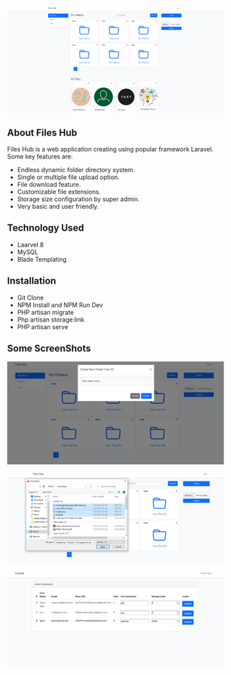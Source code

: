 <p align="center"><a href="#" target="_blank"><img src="screenShots/index.PNG" width="1000"></a></p>



## About Files Hub

Files Hub is a web application creating using popular framework Laravel. Some key features are:

- Endless dynamic folder directory system.
- Single or multiple file upload option.
- File download feature.
- Customizable file extensions.
- Storage size configuration by super admin.
- Very basic and user friendly.



## Technology Used

- Laarvel 8
- MySQL
- Blade Templating



## Installation

- Git Clone
- NPM Install and NPM Run Dev
- PHP artisan migrate
- Php artisan storage:link
- PHP artisan serve



## Some ScreenShots


<p align="center"><a href="#" target="_blank"><img src="screenShots/folder_create.PNG" width="600"></a></p>
<p align="center"><a href="#" target="_blank"><img src="screenShots/multiple_file_upload.PNG" width="600"></a></p>
<p align="center"><a href="#" target="_blank"><img src="screenShots/super_admin.PNG" width="600"></a></p>